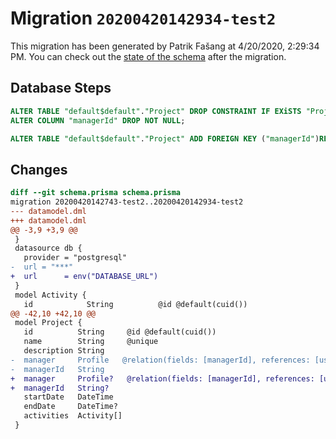 # Migration `20200420142934-test2`

This migration has been generated by Patrik Fašang at 4/20/2020, 2:29:34 PM.
You can check out the [state of the schema](./schema.prisma) after the migration.

## Database Steps

```sql
ALTER TABLE "default$default"."Project" DROP CONSTRAINT IF EXiSTS "Project_managerId_fkey",
ALTER COLUMN "managerId" DROP NOT NULL;

ALTER TABLE "default$default"."Project" ADD FOREIGN KEY ("managerId")REFERENCES "default$default"."Profile"("user") ON DELETE SET NULL  ON UPDATE CASCADE
```

## Changes

```diff
diff --git schema.prisma schema.prisma
migration 20200420142743-test2..20200420142934-test2
--- datamodel.dml
+++ datamodel.dml
@@ -3,9 +3,9 @@
 }
 datasource db {
   provider = "postgresql"
-  url = "***"
+  url      = env("DATABASE_URL")
 }
 model Activity {
   id            String          @id @default(cuid())
@@ -42,10 +42,10 @@
 model Project {
   id          String     @id @default(cuid())
   name        String     @unique
   description String
-  manager     Profile   @relation(fields: [managerId], references: [user])
-  managerId   String
+  manager     Profile?   @relation(fields: [managerId], references: [user])
+  managerId   String?
   startDate   DateTime
   endDate     DateTime?
   activities  Activity[]
 }
```


